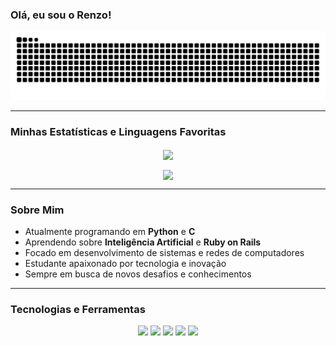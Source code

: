 ### Olá, eu sou o Renzo!

<p align="center">
  <a href="https://github.com/Renzo-Tognella">
    <img src="https://raw.githubusercontent.com/Renzo-Tognella/Renzo-Tognella/output/github-contribution-grid-snake.svg" alt="Snake animation">
  </a>
</p>

---

### Minhas Estatísticas e Linguagens Favoritas

<p align="center">
  <a href="https://github.com/Renzo-Tognella">
    <img align="center" src="https://github-readme-stats.vercel.app/api/top-langs/?username=Renzo-Tognella&layout=compact&theme=tokyonight&hide=html,css&langs_count=8" />
  </a>
</p>

<p align="center">
  <a href="https://github.com/Renzo-Tognella">
    <img align="center" src="https://github-readme-stats.vercel.app/api?username=Renzo-Tognella&show_icons=true&theme=tokyonight&include_all_commits=true&count_private=true" />
  </a>
</p>

---

### Sobre Mim

- Atualmente programando em **Python** e **C**
- Aprendendo sobre **Inteligência Artificial** e **Ruby on Rails**
- Focado em desenvolvimento de sistemas e redes de computadores
- Estudante apaixonado por tecnologia e inovação
- Sempre em busca de novos desafios e conhecimentos

---

### Tecnologias e Ferramentas

<p align="center">
  <img src="https://img.shields.io/badge/Python-3776AB?style=for-the-badge&logo=python&logoColor=white" />
  <img src="https://img.shields.io/badge/C-00599C?style=for-the-badge&logo=c&logoColor=white" />
  <img src="https://img.shields.io/badge/Ruby_on_Rails-CC0000?style=for-the-badge&logo=ruby-on-rails&logoColor=white" />
  <img src="https://img.shields.io/badge/Git-F05032?style=for-the-badge&logo=git&logoColor=white" />
  <img src="https://img.shields.io/badge/macOS-000000?style=for-the-badge&logo=apple&logoColor=white" />
</p>